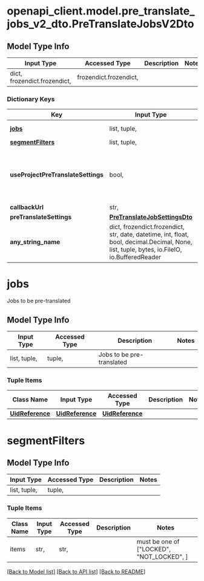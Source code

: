 # openapi_client.model.pre_translate_jobs_v2_dto.PreTranslateJobsV2Dto

## Model Type Info
Input Type | Accessed Type | Description | Notes
------------ | ------------- | ------------- | -------------
dict, frozendict.frozendict,  | frozendict.frozendict,  |  | 

### Dictionary Keys
Key | Input Type | Accessed Type | Description | Notes
------------ | ------------- | ------------- | ------------- | -------------
**[jobs](#jobs)** | list, tuple,  | tuple,  | Jobs to be pre-translated | 
**[segmentFilters](#segmentFilters)** | list, tuple,  | tuple,  |  | [optional] 
**useProjectPreTranslateSettings** | bool,  | BoolClass,  | If pre-translate settings from project should be used. If true, preTranslateSettings values are ignored. Default: false | [optional] 
**callbackUrl** | str,  | str,  |  | [optional] 
**preTranslateSettings** | [**PreTranslateJobSettingsDto**](PreTranslateJobSettingsDto.md) | [**PreTranslateJobSettingsDto**](PreTranslateJobSettingsDto.md) |  | [optional] 
**any_string_name** | dict, frozendict.frozendict, str, date, datetime, int, float, bool, decimal.Decimal, None, list, tuple, bytes, io.FileIO, io.BufferedReader | frozendict.frozendict, str, BoolClass, decimal.Decimal, NoneClass, tuple, bytes, FileIO | any string name can be used but the value must be the correct type | [optional]

# jobs

Jobs to be pre-translated

## Model Type Info
Input Type | Accessed Type | Description | Notes
------------ | ------------- | ------------- | -------------
list, tuple,  | tuple,  | Jobs to be pre-translated | 

### Tuple Items
Class Name | Input Type | Accessed Type | Description | Notes
------------- | ------------- | ------------- | ------------- | -------------
[**UidReference**](UidReference.md) | [**UidReference**](UidReference.md) | [**UidReference**](UidReference.md) |  | 

# segmentFilters

## Model Type Info
Input Type | Accessed Type | Description | Notes
------------ | ------------- | ------------- | -------------
list, tuple,  | tuple,  |  | 

### Tuple Items
Class Name | Input Type | Accessed Type | Description | Notes
------------- | ------------- | ------------- | ------------- | -------------
items | str,  | str,  |  | must be one of ["LOCKED", "NOT_LOCKED", ] 

[[Back to Model list]](../../README.md#documentation-for-models) [[Back to API list]](../../README.md#documentation-for-api-endpoints) [[Back to README]](../../README.md)

